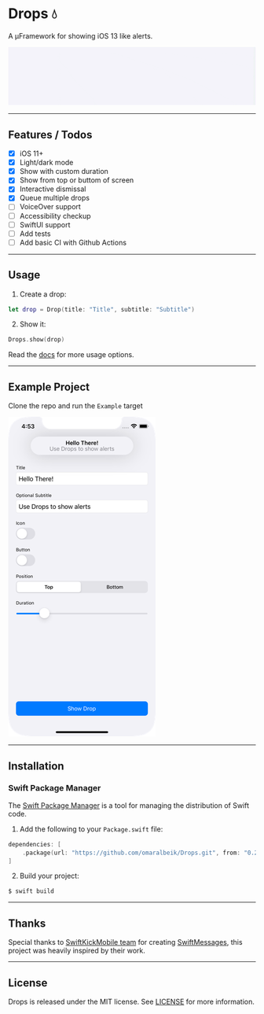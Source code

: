 # Drops 💧

A µFramework for showing iOS 13 like alerts.

![Demo](Assets/demo.gif)

---

## Features / Todos

- [x] iOS 11+
- [x] Light/dark mode
- [x] Show with custom duration
- [x] Show from top or buttom of screen
- [x] Interactive dismissal
- [x] Queue multiple drops
- [ ] VoiceOver support
- [ ] Accessibility checkup
- [ ] SwiftUI support
- [ ] Add tests
- [ ] Add basic CI with Github Actions

---

## Usage

1. Create a drop:

```swift
let drop = Drop(title: "Title", subtitle: "Subtitle")
```

2. Show it:

```swift
Drops.show(drop)
```

Read the [docs](https://omaralbeik.github.io/Drops) for more usage options.

---

## Example Project

Clone the repo and run the `Example` target

![Example](Assets/example.png)

---

## Installation

### Swift Package Manager

The [Swift Package Manager](https://swift.org/package-manager/) is a tool for managing the distribution of Swift code.

1. Add the following to your `Package.swift` file:

```swift
dependencies: [
    .package(url: "https://github.com/omaralbeik/Drops.git", from: "0.2.0")
]
```

2. Build your project:

```sh
$ swift build
```

---

## Thanks

Special thanks to [SwiftKickMobile team](https://github.com/SwiftKickMobile) for creating [SwiftMessages](https://github.com/SwiftKickMobile/SwiftMessages), this project was heavily inspired by their work.

---

## License

Drops is released under the MIT license. See [LICENSE](LICENSE) for more information.
